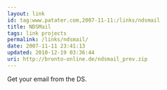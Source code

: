 ```yaml
---
layout: link
id: tag:www.patater.com,2007-11-11:/links/ndsmail
title: NDSMail
tags: link projects
permalink: /links/ndsmail/
date: 2007-11-11 23:41:13
updated: 2010-12-19 03:36:44
uri: http://bronto-online.de/ndsmail_prev.zip
---
```

Get your email from the DS.
